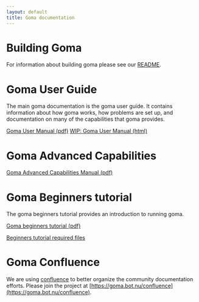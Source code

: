 ```yaml
---
layout: default
title: Goma documentation
---
```


# Building Goma

For information about building goma please see our [README](https://github.com/goma/goma/blob/master/README.md).

# Goma User Guide
The main goma documentation is the goma user guide. It contains information about
how goma works, how problems are set up, and documentation on many of the capabilities that
goma provides.

[Goma User Manual (pdf)](/files/goma-manual.pdf)
[WIP: Goma User Manual (html)](/user-manual)

# Goma Advanced Capabilities

[Goma Advanced Capabilities Manual (pdf)](/files/goma-adv-cap.pdf)

# Goma Beginners tutorial

The goma beginners tutorial provides an introduction to running goma.

[Goma beginners tutorial (pdf)](/files/goma-beginners-tutorial.pdf)

[Beginners tutorial required files](/files/goma_beginners_tutorial.tar.gz)

# Goma Confluence

We are using [confluence](https://www.atlassian.com/software/confluence) to better organize the community documentation efforts. Please join the project at [https://goma.bot.nu/confluence](https://goma.bot.nu/confluence).
